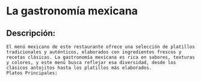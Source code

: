 # La gastronomía mexicana

## Descripción:
    El menú mexicano de este restaurante ofrece una selección de platillos tradicionales y auténticos, elaborados con ingredientes frescos y recetas clásicas. La gastronomía mexicana es rica en sabores, texturas y colores, y este menú busca reflejar esa diversidad, desde los clásicos antojitos hasta los platillos más elaborados. 
    Platos Principales: